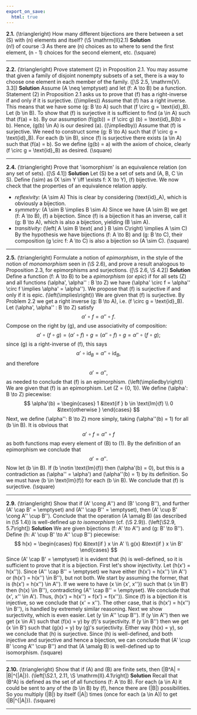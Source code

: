 ```yaml
---
export_on_save:
  html: true
---
```

<style>
.katex-display { overflow: auto hidden }
</style>
**2.1.** \(\triangleright\) How many different bijections are there between a set \(S\) with \(n\) elements and itself? \(\S \mathrm{II}2.1\) 
**Solution**  
\(n!\) of course :3 As there are \(n\) choices as to where to send the first element, \(n - 1\) choices for the second element, etc. \(\square\)
****
**2.2.** \(\triangleright\) Prove statement (2) in Proposition 2.1. You may assume that given a family of disjoint nonempty subsets of a set, there is a way to choose one element in each member of the family. \([\S 2.5, \mathrm{V}. 3.3]\)
**Solution**
Assume \(A \neq \emptyset\) and let \(f: A \to B\) be a function. Statement (2) in Proposition 2.1 asks us to prove that \(f\) has a right-inverse if and only if it is surjective.
\((\implies)\) Assume that \(f\) has a right inverse. This means that we have some \(g: B \to A\) such that \(f \circ g = \text{id}_B\). Let \(b \in B\). To show that \(f\) is surjective it is sufficient to find \(a \in A\) such that \(f(a) = b\). By our assumption \(f(g(b)) = (f \circ g) (b) = \text{id}_B(b) = b\). Hence, \(g(b) \in A\) is our desired \(a\).
\((\impliedby)\) Assume that \(f\) is surjective. We need to construct some \(g: B \to A\) such that \(f \circ g = \text{id}_B\). For each \(b \in B\), since \(f\) is surjective there exists \(a \in A\) such that \(f(a) = b\). So we define \(g(b) = a\) with the axiom of choice, clearly \(f \circ g = \text{id}_B\) as desired. \(\square\)
****
**2.4.** \(\triangleright\) Prove that 'isomorphism' is an equivalence relation (on any set of sets). \([\S 4.1]\)
**Solution**
Let \(S\) be a set of sets and \(A, B, C \in S\). Define \(\sim\) as \(X \sim Y \iff \exists f: X \to Y\), \(f\) bijective. We now check that the properties of an equivalence relation apply.
* *reflexivity:* \(A \sim A\)
This is clear by considering \(\text{id}_A\), which is obviously a bijection.
* *symmetry:* \(A \sim B \implies B \sim A\)
Since we have \(A \sim B\) we get \(f: A \to B\), \(f\) a bijection. Since \(f\) is a bijection it has an inverse, call it \(g: B \to A\), which is also a bijection, yielding \(B \sim A\).
* *transitivity:* \(\left( A \sim B \text{ and } B \sim C\right) \implies A \sim C\)
By the hypothesis we have bijections \(f: A \to B\) and \(g: B \to C\), their composition \(g \circ f: A \to C\) is also a bijection so \(A \sim C\). \(\square\)
****
**2.5.** \(\triangleright\) Formulate a notion of *epimorphism*, in the style of the notion of *monomorphism* seen in \(\S 2.6\), and prove a result analogous to Proposition 2.3, for epimorphisms and surjections. \([\S 2.6, \S 4.2]\)
**Solution**
Define a function \(f: A \to B\) to be a *epimorphism* (or *epic*) if for all sets \(Z\) and all functions \(\alpha', \alpha'' : B \to Z\) we have \(\alpha' \circ f = \alpha'' \circ f \implies \alpha' = \alpha''\). We propose that \(f\) is surjective if and only if it is epic. 
\(\left(\implies\right)\) We are given that \(f\) is surjective. By Problem 2.2 we get a right inverse \(g: B \to A\), i.e. \(f \circ g = \text{id}_B\). Let \(\alpha', \alpha'' : B \to Z\) satisfy
$$
\alpha' \circ f = \alpha'' \circ f.
$$
Compose on the right by \(g\), and use associativity of composition:
$$
\alpha' \circ (f \circ g) = (\alpha' \circ f) \circ g = (\alpha'' \circ f) \circ g = \alpha'' \circ (f \circ g);
$$
since \(g\) is a right-inverse of \(f\), this says 
$$
\alpha' \circ \text{id}_B = \alpha'' \circ \text{id}_B,
$$
and therefore
$$
\alpha' = \alpha'',
$$
as needed to conclude that \(f\) is an epimorphism.
\(\left(\impliedby\right)\) We are given that \(f\) is an epimorphism. Let \(Z = \{0, 1\}\). We define \(\alpha': B \to Z\) piecewise:
$$
\alpha'(b) = \begin{cases}
  1 &\text{if } b \in \text{Im}(f) \\
  0 &\text{otherwise } 
\end{cases}
$$
Next, we define \(\alpha'': B \to Z\) more simply, taking \(\alpha''(b) = 1\) for all \(b \in B\). It is obvious that
$$
\alpha' \circ f = \alpha'' \circ f
$$
as both functions map every element of \(B\) to \(1\). By the definition of an epimorphism we conclude that
$$
\alpha' = \alpha''.
$$
Now let \(b \in B\). If \(b \notin \text{Im}(f)\) then \(\alpha'(b) = 0\), but this is a contradiction as \(\alpha'' = \alpha'\) and \(\alpha''(b) = 1\) by its definition. So we must have \(b \in \text{Im}(f)\) for each \(b \in B\). We conclude that \(f\) is surjective. \(\square\)
****
**2.9.** \(\triangleright\) Show that if \(A' \cong A''\) and \(B' \cong B''\), and further \(A' \cap B' = \emptyset\) and \(A'' \cap B'' = \emptyset\), then \(A' \cup B' \cong A'' \cup B''\). Conclude that the operation \(A \amalg B\) (as described in \(\S 1.4\)) is well-defined *up to isomorphism* (cf. \(\S 2.9\)). \(\left[\S2.9, 5.7\right]\)
**Solution**
We are given bijections \(f: A' \to A''\) and \(g: B' \to B''\). Define \(h: A' \cup B' \to A'' \cup B''\) piecewise:
$$
h(x) = \begin{cases}
  f(x) &\text{if } x \in A' \\
  g(x) &\text{if } x \in B'
\end{cases}
$$
Since \(A' \cap B' = \emptyset\) it is evident that \(h\) is well-defined, so it is sufficient to prove that it is a bijection. 
First let's show injectivity. Let \(h(x') = h(x'')\). Since \(A'' \cap B'' = \emptyset\) we have either \(h(x') = h(x'') \in A''\) or \(h(x') = h(x'') \in B''\), but not both. We start by assuming the former, that is \(h(x') = h(x'') \in A''\). If we were to have \(x \in \{x', x''\}\) such that \(x \in B'\) then \(h(x) \in B''\), contradicting \(A'' \cap B'' = \emptyset\). We conclude that \(x', x'' \in A'\). Thus, \(h(x') = h(x'') = f(x') = f(x'')\). Since \(f\) is a bijection it is injective, so we conclude that \(x' = x''\). The other case, that is \(h(x') = h(x'') \in B''\), is handled by extremely similar reasoning.
Next we show surjectivity, which is even easier. Let \(y \in A'' \cup B''\). If \(y \in A''\) then we get \(x \in A'\) such that \(f(x) = y\) by \(f\)'s surjectivity. If \(y \in B''\) then we get \(x \in B'\) such that \(g(x) = y\) by \(g\)'s surjectivity. Either way \(h(x) = y\), so we conclude that \(h\) is surjective.
Since \(h\) is well-defined, and both injective and surjective and hence a bijection, we can conclude that \(A' \cup B' \cong A'' \cup B''\) and that \(A \amalg B\) is well-defined up to isomorphism. \(\square\)
****
**2.10.** \(\triangleright\) Show that if \(A\) and \(B\) are finite sets, then \(|B^A| = |B|^{|A|}\). \(\left[\S2.1, 2.11, \S \mathrm{II}.4.1\right]\)
**Solution**
Recall that \(B^A\) is defined as the set of all functions \(f: A \to B\). For each \(a \in A\) it could be sent to any of the \(b \in B\) by \(f\), hence there are \(|B|\) possibilities. So you multiply \(|B|\) by itself \(|A|\) times (once for each \(a \in A)\) to get \(|B|^{|A|}\). \(\square\)
****
